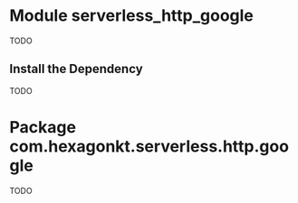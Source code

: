 
# Module serverless_http_google
TODO

## Install the Dependency
TODO

# Package com.hexagonkt.serverless.http.google
TODO
